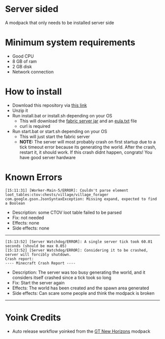 # Server sided
A modpack that only needs to be installed server side

# Minimum system requirements
* Good CPU
* 8 GB of ram
* 2 GB disk
* Network connection

# How to install
* Download this repository via [this link](https://codeload.github.com/CubeBeveled/server-sided/zip/refs/heads/main)
* Unzip it
* Run install.bat or install.sh depending on your OS
  * This will download the [fabric server jar](https://fabricmc.net/use/server/) and an [eula.txt](https://bevels-files.vercel.app/eula.txt) file
  * curl is required
* Run start.bat or start.sh depending on your OS
  * This will just start the fabric server
  * **NOTE:** The server will most probably crash on first startup due to a tick timeout error because its generating the world. After the crash, restart it, it should work. If this crash didnt happen, congrats! You have good server hardware

# Known Errors

```
[15:11:31] [Worker-Main-5/ERROR]: Couldn't parse element loot_tables:ctov:chests/village/village_forager
com.google.gson.JsonSyntaxException: Missing expand, expected to find a Boolean
```
* Description: some CTOV loot table failed to be parsed
* Fix: not needed
* Effects: none
* Side effects: none
___
```
[15:13:52] [Server Watchdog/ERROR]: A single server tick took 60.01 seconds (should be max 0.05)
[15:13:52] [Server Watchdog/ERROR]: Considering it to be crashed, server will forcibly shutdown.
Crash report:
---- Minecraft Crash Report ----

```
* Description: The server was too busy generating the world, and it considers itself crashed since a tick took so long
* Fix: Start the server again
* Effects: The world has been created and the spawn area generated
* Side effects: Can scare some people and think the modpack is broken
___

# Yoink Credits
* Auto release workflow yoinked from the [GT New Horizons](https://github.com/GTNewHorizons/GT-New-Horizons-Modpack) modpack